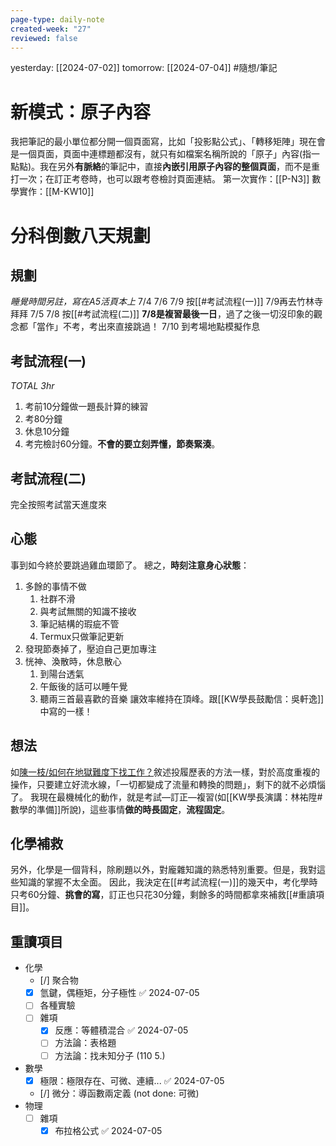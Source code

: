 ```yaml
---
page-type: daily-note
created-week: "27"
reviewed: false
---
```

yesterday: [[2024-07-02]]
tomorrow: [[2024-07-04]]
#隨想/筆記 
# 新模式：原子內容
我把筆記的最小單位都分開一個頁面寫，比如「投影點公式」、「轉移矩陣」現在會是一個頁面，頁面中連標題都沒有，就只有如檔案名稱所說的「原子」內容(指一點點)。我在另外**有脈絡**的筆記中，直接**內嵌引用原子內容的整個頁面**，而不是重打一次；在訂正考卷時，也可以跟考卷檢討頁面連結。
第一次實作：[[P-N3]]
數學實作：[[M-KW10]]

# 分科倒數八天規劃
## 規劃
*睡覺時間另註，寫在A5活頁本上*
7/4 7/6 7/9 按[[#考試流程(一)]]
7/9再去竹林寺拜拜
7/5 7/8 按[[#考試流程(二)]]
**7/8是複習最後一日**，過了之後一切沒印象的觀念都「當作」不考，考出來直接跳過！
7/10 到考場地點模擬作息
## 考試流程(一)
*TOTAL 3hr*
1. 考前10分鐘做一題長計算的練習
2. 考80分鐘
3. 休息10分鐘
4. 考完檢討60分鐘。**不會的要立刻弄懂，節奏緊湊**。
## 考試流程(二)
完全按照考試當天進度來
## 心態
事到如今終於要跳過雞血環節了。
總之，**時刻注意身心狀態**：
1. 多餘的事情不做
	1. 社群不滑
	2. 與考試無關的知識不接收
	3. 筆記結構的瑕疵不管
	4. Termux只做筆記更新
2. 發現節奏掉了，壓迫自己更加專注
3. 恍神、渙散時，休息散心
	1. 到陽台透氣
	2. 午飯後的話可以睡午覺
	3. 聽兩三首最喜歡的音樂
讓效率維持在頂峰。跟[[KW學長鼓勵信：吳軒逸]]中寫的一樣！
## 想法
如[陳一枝/如何在地獄難度下找工作？](https://youtu.be/Koh5WpuX8VA?si=utI-qMbTJPORMMGM)敘述投履歷表的方法一樣，對於高度重複的操作，只要建立好流水線，「一切都變成了流量和轉換的問題」，剩下的就不必煩惱了。
我現在最機械化的動作，就是考試—訂正—複習(如[[KW學長演講：林祐陞#​數學的準備]]所說)，這些事情**做的時長固定**，**流程固定**。
## 化學補救
另外，化學是一個背科，除刷題以外，對龐雜知識的熟悉特別重要。但是，我對這些知識的掌握不太全面。
因此，我決定在[[#考試流程(一)]]的幾天中，考化學時只考60分鐘、**挑會的寫**，訂正也只花30分鐘，剩餘多的時間都拿來補救[[#重讀項目]]。


## 重讀項目
- 化學
	- [/] 聚合物
	- [x] 氫鍵，偶極矩，分子極性 ✅ 2024-07-05
	- [ ] 各種實驗
	- [ ] 雜項
		- [x] 反應：等體積混合 ✅ 2024-07-05
		- [ ] 方法論：表格題
		- [ ] 方法論：找未知分子 (110 5.)
- 數學
	- [x] 極限：極限存在、可微、連續... ✅ 2024-07-05
	- [/] 微分：導函數兩定義 (not done: 可微)
- 物理
	- [ ] 雜項
		- [x] 布拉格公式 ✅ 2024-07-05